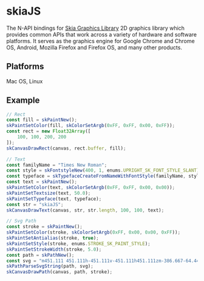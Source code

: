 # skiaJS

The N-API bindings for [Skia Graphics Library](https://skia.org/) 2D graphics library which provides common APIs that work across a variety of hardware and software platforms. It serves as the graphics engine for Google Chrome and Chrome OS, Android, Mozilla Firefox and Firefox OS, and many other products.

## Platforms
Mac OS, Linux

## Example
```js
// Rect
const fill = skPaintNew();
skPaintSetColor(fill, skColorSetArgb(0xFF, 0xFF, 0x00, 0xFF));
const rect = new Float32Array([
    100, 100, 200, 200
]);
skCanvasDrawRect(canvas, rect.buffer, fill);

// Text
const familyName = "Times New Roman";
const style = skFontstyleNew(400, 1, enums.UPRIGHT_SK_FONT_STYLE_SLANT);
const typeface = skTypefaceCreateFromNameWithFontStyle(familyName, style);
const text = skPaintNew();
skPaintSetColor(text, skColorSetArgb(0xFF, 0xFF, 0x00, 0x00));
skPaintSetTextsize(text, 50.0);
skPaintSetTypeface(text, typeface);
const str = "skiaJS";
skCanvasDrawText(canvas, str, str.length, 100, 100, text);

// Svg Path
const stroke = skPaintNew();
skPaintSetColor(stroke, skColorSetArgb(0xFF, 0x00, 0x00, 0xFF));
skPaintSetAntialias(stroke, true);
skPaintSetStyle(stroke, enums.STROKE_SK_PAINT_STYLE);
skPaintSetStrokeWidth(stroke, 5.0);
const path = skPathNew();
const svg = "m451.111 451.111h-451.111v-451.111h451.111zm-386.667-64.444h322.222v-322.223h-322.222z";
skPathParseSvgString(path, svg);
skCanvasDrawPath(canvas, path, stroke);
```
